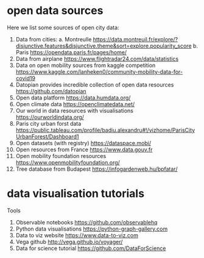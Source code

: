 # open data sources
Here we list some sources of open city data: 
1. Data from cities:
a. Montreulle https://data.montreuil.fr/explore/?disjunctive.features&disjunctive.theme&sort=explore.popularity_score 
b. Paris https://opendata.paris.fr/pages/home/
2. Data from airplane https://www.flightradar24.com/data/statistics 
3. Data on open mobility sources from kaggle competition https://www.kaggle.com/lanheken0/community-mobility-data-for-covid19
4. Datopian provides incredible collection of open data resources https://github.com/datopian
5. Open data platform https://data.humdata.org/ 
6. Open climate data https://openclimatedata.net/ 
7. Our world in data resources with visualisations https://ourworldindata.org/
8. Paris city urban forst data https://public.tableau.com/profile/badiu.alexandru#!/vizhome/ParisCityUrbanForest/Dashboard1
9. Open datasets (with registry) https://dataspace.mobi/
10. Open resources from France  https://www.data.gouv.fr
11. Open mobility foundation resources https://www.openmobilityfoundation.org/
12. Tree database from Budapest  https://infogardenweb.hu/bpfatar/

# data visualisation tutorials 

Tools 
1. Observable notebooks https://github.com/observablehq
2. Python data visualisations https://python-graph-gallery.com
3. Data to viz website https://www.data-to-viz.com 
4. Vega github http://vega.github.io/voyager/ 
5. Data for science tutorial https://github.com/DataForScience
